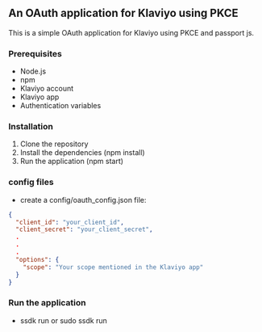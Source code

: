 ## An OAuth application for Klaviyo using PKCE

This is a simple OAuth application for Klaviyo using PKCE and passport js.

### Prerequisites

- Node.js
- npm
- Klaviyo account
- Klaviyo app 
- Authentication variables

### Installation

1. Clone the repository
2. Install the dependencies (npm install)
3. Run the application (npm start)

### config files

- create a config/oauth_config.json file:

```json
{
  "client_id": "your_client_id",
  "client_secret": "your_client_secret",
  .
  .
  .
  "options": {
    "scope": "Your scope mentioned in the Klaviyo app"
  }
}
```

### Run the application

- ssdk run or sudo ssdk run